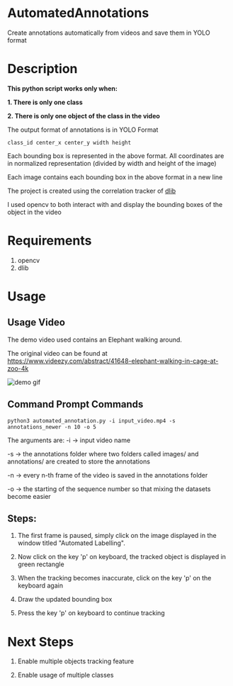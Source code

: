 # AutomatedAnnotations
Create annotations automatically from videos and save them in YOLO format

# Description

**This python script works only when:**

**1. There is only one class**

**2. There is only one object of the class in the video**

The output format of annotations is in YOLO Format

```
class_id center_x center_y width height
```

Each bounding box is represented in the above format. All coordinates are in normalized representation (divided by width and height of the image)

Each image contains each bounding box in the above format in a new line


The project is created using the correlation tracker of [dlib](http://dlib.net/)


I used opencv to both interact with and display the bounding boxes of the object in the video

# Requirements

1. opencv
2. dlib

# Usage

## Usage Video

The demo video used contains an Elephant walking around.

The original video can be found at https://www.videezy.com/abstract/41648-elephant-walking-in-cage-at-zoo-4k

![demo gif](elephant_annotation_demo.gif)

## Command Prompt Commands

```
python3 automated_annotation.py -i input_video.mp4 -s annotations_newer -n 10 -o 5
```
The arguments are:
-i -> input video name

-s -> the annotations folder where two folders called images/ and annotations/ are created to store the annotations

-n -> every n-th frame of the video is saved in the annotations folder

-o -> the starting of the sequence number so that mixing the datasets become easier

## Steps:

1. The first frame is paused, simply click on the image displayed in the window titled "Automated Labelling".

2. Now click on the key 'p' on keyboard, the tracked object is displayed in green rectangle

3. When the tracking becomes inaccurate, click on the key 'p' on the keyboard again

4. Draw the updated bounding box

5. Press the key 'p' on keyboard to continue tracking

# Next Steps

1. Enable multiple objects tracking feature

2. Enable usage of multiple classes

